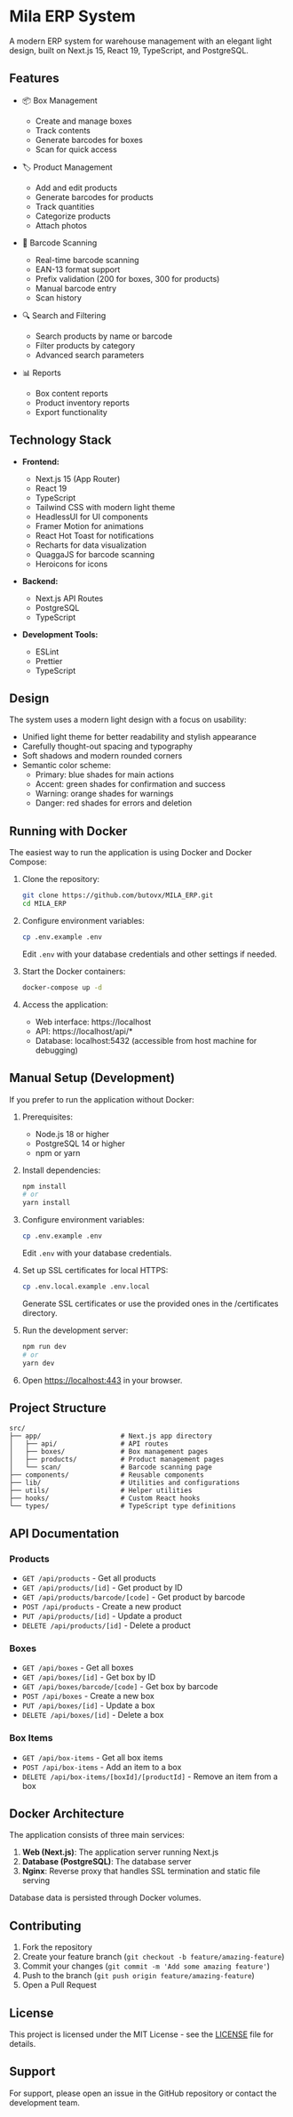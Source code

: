 # Mila ERP System

A modern ERP system for warehouse management with an elegant light design, built on Next.js 15, React 19, TypeScript, and PostgreSQL.

## Features

- 📦 Box Management

  - Create and manage boxes
  - Track contents
  - Generate barcodes for boxes
  - Scan for quick access

- 🏷️ Product Management

  - Add and edit products
  - Generate barcodes for products
  - Track quantities
  - Categorize products
  - Attach photos

- 📱 Barcode Scanning

  - Real-time barcode scanning
  - EAN-13 format support
  - Prefix validation (200 for boxes, 300 for products)
  - Manual barcode entry
  - Scan history

- 🔍 Search and Filtering

  - Search products by name or barcode
  - Filter products by category
  - Advanced search parameters

- 📊 Reports
  - Box content reports
  - Product inventory reports
  - Export functionality

## Technology Stack

- **Frontend:**

  - Next.js 15 (App Router)
  - React 19
  - TypeScript
  - Tailwind CSS with modern light theme
  - HeadlessUI for UI components
  - Framer Motion for animations
  - React Hot Toast for notifications
  - Recharts for data visualization
  - QuaggaJS for barcode scanning
  - Heroicons for icons

- **Backend:**

  - Next.js API Routes
  - PostgreSQL
  - TypeScript

- **Development Tools:**
  - ESLint
  - Prettier
  - TypeScript

## Design

The system uses a modern light design with a focus on usability:

- Unified light theme for better readability and stylish appearance
- Carefully thought-out spacing and typography
- Soft shadows and modern rounded corners
- Semantic color scheme:
  - Primary: blue shades for main actions
  - Accent: green shades for confirmation and success
  - Warning: orange shades for warnings
  - Danger: red shades for errors and deletion

## Running with Docker

The easiest way to run the application is using Docker and Docker Compose:

1. Clone the repository:

   ```bash
   git clone https://github.com/butovx/MILA_ERP.git
   cd MILA_ERP
   ```

2. Configure environment variables:

   ```bash
   cp .env.example .env
   ```

   Edit `.env` with your database credentials and other settings if needed.

3. Start the Docker containers:

   ```bash
   docker-compose up -d
   ```

4. Access the application:
   - Web interface: https://localhost
   - API: https://localhost/api/\*
   - Database: localhost:5432 (accessible from host machine for debugging)

## Manual Setup (Development)

If you prefer to run the application without Docker:

1. Prerequisites:

   - Node.js 18 or higher
   - PostgreSQL 14 or higher
   - npm or yarn

2. Install dependencies:

   ```bash
   npm install
   # or
   yarn install
   ```

3. Configure environment variables:

   ```bash
   cp .env.example .env
   ```

   Edit `.env` with your database credentials.

4. Set up SSL certificates for local HTTPS:

   ```bash
   cp .env.local.example .env.local
   ```

   Generate SSL certificates or use the provided ones in the /certificates directory.

5. Run the development server:

   ```bash
   npm run dev
   # or
   yarn dev
   ```

6. Open [https://localhost:443](https://localhost:443) in your browser.

## Project Structure

```
src/
├── app/                    # Next.js app directory
│   ├── api/                # API routes
│   ├── boxes/              # Box management pages
│   ├── products/           # Product management pages
│   └── scan/               # Barcode scanning page
├── components/             # Reusable components
├── lib/                    # Utilities and configurations
├── utils/                  # Helper utilities
├── hooks/                  # Custom React hooks
└── types/                  # TypeScript type definitions
```

## API Documentation

### Products

- `GET /api/products` - Get all products
- `GET /api/products/[id]` - Get product by ID
- `GET /api/products/barcode/[code]` - Get product by barcode
- `POST /api/products` - Create a new product
- `PUT /api/products/[id]` - Update a product
- `DELETE /api/products/[id]` - Delete a product

### Boxes

- `GET /api/boxes` - Get all boxes
- `GET /api/boxes/[id]` - Get box by ID
- `GET /api/boxes/barcode/[code]` - Get box by barcode
- `POST /api/boxes` - Create a new box
- `PUT /api/boxes/[id]` - Update a box
- `DELETE /api/boxes/[id]` - Delete a box

### Box Items

- `GET /api/box-items` - Get all box items
- `POST /api/box-items` - Add an item to a box
- `DELETE /api/box-items/[boxId]/[productId]` - Remove an item from a box

## Docker Architecture

The application consists of three main services:

1. **Web (Next.js)**: The application server running Next.js
2. **Database (PostgreSQL)**: The database server
3. **Nginx**: Reverse proxy that handles SSL termination and static file serving

Database data is persisted through Docker volumes.

## Contributing

1. Fork the repository
2. Create your feature branch (`git checkout -b feature/amazing-feature`)
3. Commit your changes (`git commit -m 'Add some amazing feature'`)
4. Push to the branch (`git push origin feature/amazing-feature`)
5. Open a Pull Request

## License

This project is licensed under the MIT License - see the [LICENSE](LICENSE) file for details.

## Support

For support, please open an issue in the GitHub repository or contact the development team.
